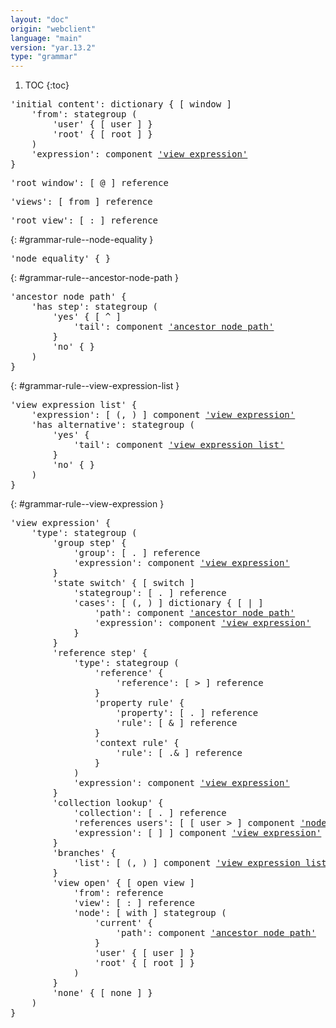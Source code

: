 ```yaml
---
layout: "doc"
origin: "webclient"
language: "main"
version: "yar.13.2"
type: "grammar"
---
```


1. TOC
{:toc}


<div class="language-js highlighter-rouge">
<div class="highlight">
<pre class="highlight language-js code-custom">
'<span class="token string">initial content</span>': dictionary { [ <span class="token operator">window</span> ]
	'<span class="token string">from</span>': stategroup (
		'<span class="token string">user</span>' { [ <span class="token operator">user</span> ] }
		'<span class="token string">root</span>' { [ <span class="token operator">root</span> ] }
	)
	'<span class="token string">expression</span>': component <a href="#grammar-rule--view-expression">'view expression'</a>
}
</pre>
</div>
</div>

<div class="language-js highlighter-rouge">
<div class="highlight">
<pre class="highlight language-js code-custom">
'<span class="token string">root window</span>': [ <span class="token operator">@</span> ] reference
</pre>
</div>
</div>

<div class="language-js highlighter-rouge">
<div class="highlight">
<pre class="highlight language-js code-custom">
'<span class="token string">views</span>': [ <span class="token operator">from</span> ] reference
</pre>
</div>
</div>

<div class="language-js highlighter-rouge">
<div class="highlight">
<pre class="highlight language-js code-custom">
'<span class="token string">root view</span>': [ <span class="token operator">:</span> ] reference
</pre>
</div>
</div>

{: #grammar-rule--node-equality }
<div class="language-js highlighter-rouge">
<div class="highlight">
<pre class="highlight language-js code-custom">
'<span class="token string">node equality</span>' { }
</pre>
</div>
</div>

{: #grammar-rule--ancestor-node-path }
<div class="language-js highlighter-rouge">
<div class="highlight">
<pre class="highlight language-js code-custom">
'<span class="token string">ancestor node path</span>' {
	'<span class="token string">has step</span>': stategroup (
		'<span class="token string">yes</span>' { [ <span class="token operator">^</span> ]
			'<span class="token string">tail</span>': component <a href="#grammar-rule--ancestor-node-path">'ancestor node path'</a>
		}
		'<span class="token string">no</span>' { }
	)
}
</pre>
</div>
</div>

{: #grammar-rule--view-expression-list }
<div class="language-js highlighter-rouge">
<div class="highlight">
<pre class="highlight language-js code-custom">
'<span class="token string">view expression list</span>' {
	'<span class="token string">expression</span>': [ <span class="token operator">(</span>, <span class="token operator">)</span> ] component <a href="#grammar-rule--view-expression">'view expression'</a>
	'<span class="token string">has alternative</span>': stategroup (
		'<span class="token string">yes</span>' {
			'<span class="token string">tail</span>': component <a href="#grammar-rule--view-expression-list">'view expression list'</a>
		}
		'<span class="token string">no</span>' { }
	)
}
</pre>
</div>
</div>

{: #grammar-rule--view-expression }
<div class="language-js highlighter-rouge">
<div class="highlight">
<pre class="highlight language-js code-custom">
'<span class="token string">view expression</span>' {
	'<span class="token string">type</span>': stategroup (
		'<span class="token string">group step</span>' {
			'<span class="token string">group</span>': [ <span class="token operator">.</span> ] reference
			'<span class="token string">expression</span>': component <a href="#grammar-rule--view-expression">'view expression'</a>
		}
		'<span class="token string">state switch</span>' { [ <span class="token operator">switch</span> ]
			'<span class="token string">stategroup</span>': [ <span class="token operator">.</span> ] reference
			'<span class="token string">cases</span>': [ <span class="token operator">(</span>, <span class="token operator">)</span> ] dictionary { [ <span class="token operator">|</span> ]
				'<span class="token string">path</span>': component <a href="#grammar-rule--ancestor-node-path">'ancestor node path'</a>
				'<span class="token string">expression</span>': component <a href="#grammar-rule--view-expression">'view expression'</a>
			}
		}
		'<span class="token string">reference step</span>' {
			'<span class="token string">type</span>': stategroup (
				'<span class="token string">reference</span>' {
					'<span class="token string">reference</span>': [ <span class="token operator">></span> ] reference
				}
				'<span class="token string">property rule</span>' {
					'<span class="token string">property</span>': [ <span class="token operator">.</span> ] reference
					'<span class="token string">rule</span>': [ <span class="token operator">&</span> ] reference
				}
				'<span class="token string">context rule</span>' {
					'<span class="token string">rule</span>': [ <span class="token operator">.&</span> ] reference
				}
			)
			'<span class="token string">expression</span>': component <a href="#grammar-rule--view-expression">'view expression'</a>
		}
		'<span class="token string">collection lookup</span>' {
			'<span class="token string">collection</span>': [ <span class="token operator">.</span> ] reference
			'<span class="token string">references users</span>': [ <span class="token operator">[</span> <span class="token operator">user</span> <span class="token operator">></span> ] component <a href="#grammar-rule--node-equality">'node equality'</a>
			'<span class="token string">expression</span>': [ <span class="token operator">]</span> ] component <a href="#grammar-rule--view-expression">'view expression'</a>
		}
		'<span class="token string">branches</span>' {
			'<span class="token string">list</span>': [ <span class="token operator">(</span>, <span class="token operator">)</span> ] component <a href="#grammar-rule--view-expression-list">'view expression list'</a>
		}
		'<span class="token string">view open</span>' { [ <span class="token operator">open</span> <span class="token operator">view</span> ]
			'<span class="token string">from</span>': reference
			'<span class="token string">view</span>': [ <span class="token operator">:</span> ] reference
			'<span class="token string">node</span>': [ <span class="token operator">with</span> ] stategroup (
				'<span class="token string">current</span>' {
					'<span class="token string">path</span>': component <a href="#grammar-rule--ancestor-node-path">'ancestor node path'</a>
				}
				'<span class="token string">user</span>' { [ <span class="token operator">user</span> ] }
				'<span class="token string">root</span>' { [ <span class="token operator">root</span> ] }
			)
		}
		'<span class="token string">none</span>' { [ <span class="token operator">none</span> ] }
	)
}
</pre>
</div>
</div>
